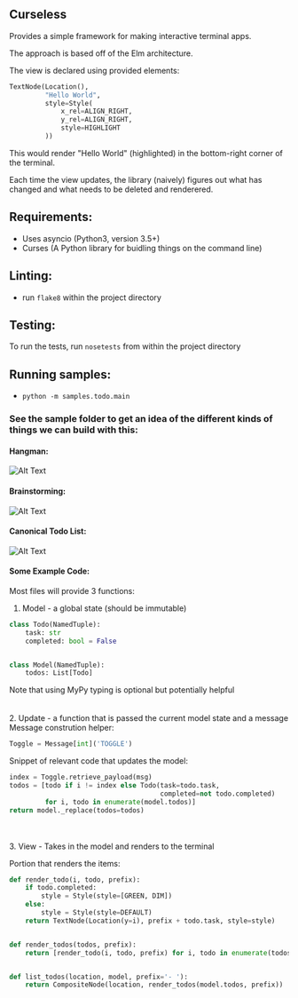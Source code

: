 Curseless
---------
Provides a simple framework for making interactive terminal apps.

The approach is based off of the Elm architecture.

The view is declared using provided elements:
```python
TextNode(Location(),
         "Hello World",
         style=Style(
             x_rel=ALIGN_RIGHT,
             y_rel=ALIGN_RIGHT,
             style=HIGHLIGHT
         ))
```
This would render "Hello World" (highlighted) in the bottom-right corner of the terminal.

Each time the view updates, the library (naively) figures out what has changed and what needs to be deleted and renderered.


## Requirements:
- Uses asyncio (Python3, version 3.5+)
- Curses (A Python library for buidling things on the command line)

## Linting:
* run `flake8` within the project directory

## Testing:
To run the tests, run `nosetests` from within the project directory

## Running samples:
-  `python -m samples.todo.main`

### See the sample folder to get an idea of the different kinds of things we can build with this:

#### Hangman:
![Alt Text](https://media.giphy.com/media/9MImSv2R1y00kuIZki/giphy.gif)

#### Brainstorming:
![Alt Text](https://media.giphy.com/media/APbupIbKZvDxY1WxsS/giphy.gif)

#### Canonical Todo List:
![Alt Text](https://media.giphy.com/media/4H94dEiVGEIvzfXNqF/giphy.gif)


#### Some Example Code:
Most files will provide 3 functions:
1. Model - a global state (should be immutable)
```python
class Todo(NamedTuple):
    task: str 
    completed: bool = False


class Model(NamedTuple):
    todos: List[Todo]
```
Note that using MyPy typing is optional but potentially helpful
\
\
\
2. Update - a function that is passed the current model state and a message
Message constrution helper:
```python
Toggle = Message[int]('TOGGLE')
```

Snippet of relevant code that updates the model:
```python
index = Toggle.retrieve_payload(msg)
todos = [todo if i != index else Todo(task=todo.task,
                                      completed=not todo.completed)
         for i, todo in enumerate(model.todos)]
return model._replace(todos=todos)
```
\
\
3. View - Takes in the model and renders to the terminal

Portion that renders the items:
```python
def render_todo(i, todo, prefix):
    if todo.completed:
        style = Style(style=[GREEN, DIM])
    else:
        style = Style(style=DEFAULT)
    return TextNode(Location(y=i), prefix + todo.task, style=style)


def render_todos(todos, prefix):
    return [render_todo(i, todo, prefix) for i, todo in enumerate(todos)]


def list_todos(location, model, prefix='- '):
    return CompositeNode(location, render_todos(model.todos, prefix))
```

